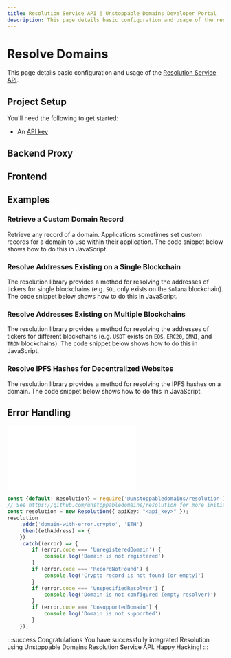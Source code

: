 ```yaml
---
title: Resolution Service API | Unstoppable Domains Developer Portal
description: This page details basic configuration and usage of the resolution service API.
---
```


# Resolve Domains

This page details basic configuration and usage of the [Resolution Service API](https://docs.unstoppabledomains.com/openapi/resolution/).

## Project Setup

You'll need the following to get started:

- An [API key](https://docs.unstoppabledomains.com/resolution/quickstart/retrieve-an-api-key/)

## Backend Proxy



## Frontend


## Examples


### Retrieve a Custom Domain Record

Retrieve any record of a domain. Applications sometimes set custom records for a domain to use within their application. The code snippet below shows how to do this in JavaScript.


### Resolve Addresses Existing on a Single Blockchain

The resolution library provides a method for resolving the addresses of tickers for single blockchains (e.g. `SOL` only exists on the `Solana` blockchain). The code snippet below shows how to do this in JavaScript.


### Resolve Addresses Existing on Multiple Blockchains

The resolution library provides a method for resolving the addresses of tickers for different blockchains (e.g. `USDT` exists on `EOS`, `ERC20`, `OMNI`, and `TRON` blockchains). The code snippet below shows how to do this in JavaScript.


### Resolve IPFS Hashes for Decentralized Websites

The resolution library provides a method for resolving the IPFS hashes on a domain. The code snippet below shows how to do this in JavaScript.


## Error Handling

<embed src="/snippets/_res-lib-error-intro.md" />

```typescript JavaScript
const {default: Resolution} = require('@unstoppabledomains/resolution');
// See https://github.com/unstoppabledomains/resolution for more initialization options
const resolution = new Resolution({ apiKey: "<api_key>" });
resolution
    .addr('domain-with-error.crypto', 'ETH')
    .then((ethAddress) => {
    })
    .catch((error) => {
        if (error.code === 'UnregisteredDomain') {
            console.log('Domain is not registered')
        }
        if (error.code === 'RecordNotFound') {
            console.log('Crypto record is not found (or empty)')
        }
        if (error.code === 'UnspecifiedResolver') {
            console.log('Domain is not configured (empty resolver)')
        }
        if (error.code === 'UnsupportedDomain') {
            console.log('Domain is not supported')
        }
    });
```

:::success Congratulations
You have successfully integrated Resolution using Unstoppable Domains Resolution Service API. Happy Hacking!
:::